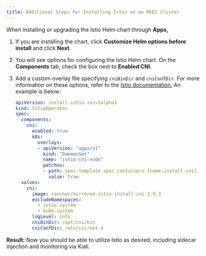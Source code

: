 ```yaml
---
title: Additional Steps for Installing Istio on an RKE2 Cluster
---
```


When installing or upgrading the Istio Helm chart through **Apps,**

1. If you are installing the chart, click **Customize Helm options before install** and click **Next**.
1. You will see options for configuring the Istio Helm chart. On the **Components** tab, check the box next to **Enabled CNI**.
1. Add a custom overlay file specifying `cniBinDir` and `cniConfDir`. For more information on these options, refer to the [Istio documentation.](https://istio.io/latest/docs/setup/additional-setup/cni/#helm-chart-parameters) An example is below:

    ```yaml
    apiVersion: install.istio.io/v1alpha1
    kind: IstioOperator
    spec:
      components:
        cni:
          enabled: true
          k8s:
            overlays:
            - apiVersion: "apps/v1"
              kind: "DaemonSet"
              name: "istio-cni-node"
              patches:
              - path: spec.template.spec.containers.[name:install-cni].securityContext.privileged
                value: true
      values:
        cni:
          image: rancher/mirrored-istio-install-cni:1.9.3
          excludeNamespaces:
            - istio-system
            - kube-system
          logLevel: info
          cniBinDir: /opt/cni/bin
          cniConfDir: /etc/cni/net.d
    ```

**Result:** Now you should be able to utilize Istio as desired, including sidecar injection and monitoring via Kiali.
